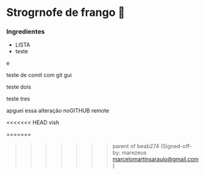 # Strogrnofe de frango :chicken:

### Ingredientes

- LISTA
- teste





e

teste de comit com git gui

teste dois

teste tres


apguei essa alteração noGITHUB remote

<<<<<<< HEAD
vish





=======
>>>>>>> parent of beab274 (Signed-off-by: marezeus <marcelomartinsaraujo@gmail.com>)
